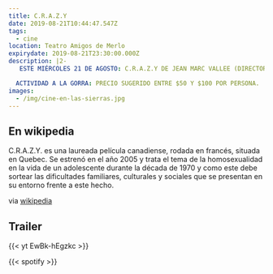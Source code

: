 ```yaml
---
title: C.R.A.Z.Y
date: 2019-08-21T10:44:47.547Z
tags:
  - cine
location: Teatro Amigos de Merlo
expirydate: 2019-08-21T23:30:00.000Z
description: |2-
   ESTE MIÉRCOLES 21 DE AGOSTO: C.R.A.Z.Y DE JEAN MARC VALLEE (DIRECTOR DE LA SERIE DE HBO BIG LITTLE LIES).

  ACTIVIDAD A LA GORRA: PRECIO SUGERIDO ENTRE $50 Y $100 POR PERSONA.
images:
  - /img/cine-en-las-sierras.jpg
---
```

## En wikipedia

C.R.A.Z.Y. es una laureada película canadiense, rodada en francés, situada en Quebec. Se estrenó en el año 2005 y trata el tema de la homosexualidad en la vida de un adolescente durante la década de 1970 y como este debe sortear las dificultades familiares, culturales y sociales que se presentan en su entorno frente a este hecho.

via [wikipedia](https://es.wikipedia.org/wiki/C.R.A.Z.Y.)

## Trailer

{{< yt EwBk-hEgzkc >}}

{{< spotify >}}
